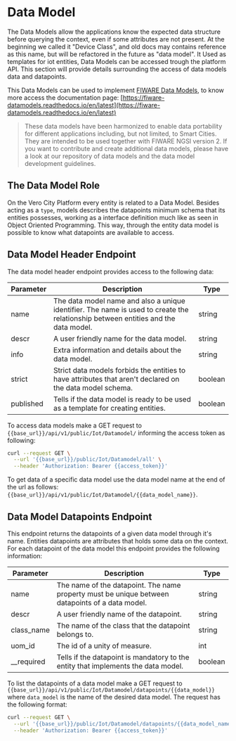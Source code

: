 # Data Model

The Data Models allow the applications know the expected data structure before querying the context, even if some attributes are not present.
At the beginning we called it "Device Class", and old docs may contains reference as this name, but will be refactored in the future as "data model".
It Used as templates for iot entities, Data Models can be accessed trough the platform API. This section will provide details surrounding the access of 
data models data and datapoints. 

This Data Models can be used to implement [FIWARE Data Models](https://www.fiware.org/developers/data-models/), to know more access the documentation page: [https://fiware-datamodels.readthedocs.io/en/latest](https://fiware-datamodels.readthedocs.io/en/latest)

>These data models have been harmonized to enable data portability for different applications including, but not limited, to Smart Cities. They are intended to be used together with FIWARE NGSI version 2. If you want to contribute and create additional data models, please have a look at our repository of data models and the data model development guidelines.



## The Data Model Role 
On the Vero City Platform every entity is related to a Data Model. Besides acting as a `type`, models describes the datapoints minimum schema that its entities  possesses, working as a interface definition much like as seen in Object Oriented Programming. This way, through the entity data model is possible to know what datapoints are available to access.

## Data Model Header Endpoint
The data model header endpoint provides access to the following data:

|  Parameter | Description | Type |
|---|---|---|
| name | The data model name and also a unique identifier. The name is used to create the relationship between entities and the data model. | string |
| descr | A user friendly name for the data model. | string |
| info | Extra information and details about the data model. | string |
| strict | Strict data models forbids the entities to have attributes that aren't declared on the data model schema. | boolean |
| published | Tells if the data model is ready to be used as a template for creating entities. | boolean |

To access data models make a GET request to `{{base_url}}/api/v1/public/Iot/Datamodel/` informing the access token as following:

```bash
curl --request GET \
  --url '{{base_url}}/public/Iot/Datamodel/all' \
  --header 'Authorization: Bearer {{access_token}}'

```

To get data of a specific data model use the data model name at the end of the url as follows: `{{base_url}}/api/v1/public/Iot/Datamodel/{{data_model_name}}`.

## Data Model Datapoints Endpoint
This endpoint returns the datapoints of a given data model through it's name. Entities datapoints are attributes that holds some data on the context. For each datapoint of the data model this endpoint provides the following information:

|  Parameter | Description | Type |
|---|---|---|
| name | The name of the datapoint. The name property must be unique between datapoints of a data model. | string |
| descr |A user friendly name of the datapoint.| string |
| class_name | The name of the class that the datapoint belongs to.| string |
| uom_id | The id of a unity of measure. | int |
| __required | Tells if the datapoint is mandatory to the entity that implements the data model. | boolean |

To list the datapoints of a data model make a GET request to `{{base_url}}/api/v1/public/Iot/Datamodel/datapoints/{{data_model}}` where `data_model` is the name of the desired data model. The request has the following format:

```bash
curl --request GET \
  --url '{{base_url}}/public/Iot/Datamodel/datapoints/{{data_model_name}}' \
  --header 'Authorization: Bearer {{access_token}}'

```
